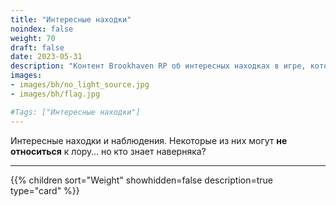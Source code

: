 ```yaml
---
title: "Интересные находки"
noindex: false
weight: 70
draft: false
date: 2023-05-31
description: "Контент Brookhaven RP об интересных находках в игре, которые могут быть связаны с ролевыми элементами, тайнами и загадками."
images: 
- images/bh/no_light_source.jpg
- images/bh/flag.jpg

#Tags: ["Интересные находки"]
---
```


Интересные находки и наблюдения. Некоторые из них могут **не относиться** к лору… но кто знает наверняка?

---

{{% children sort="Weight" showhidden=false description=true type="card" %}}
